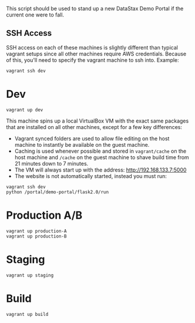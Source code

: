 This script should be used to stand up a new DataStax Demo Portal
if the current one were to fall.

## SSH Access

SSH access on each of these machines is slightly different than typical vagrant
setups since all other machines require AWS credentials. Because of this, you'll
need to specify the vagrant machine to ssh into. Example:

    vagrant ssh dev

# Dev

    vagrant up dev

This machine spins up a local VirtualBox VM with the exact same packages that
are installed on all other machines, except for a few key differences:

* Vagrant synced folders are used to allow file editing on the host machine to
instantly be available on the guest machine.
* Caching is used whenever possible and stored in `vagrant/cache` on the host
machine and `/cache` on the guest machine to shave build time from 21 minutes
down to 7 minutes.
* The VM will always start up with the address: http://192.168.133.7:5000
* The website is not automatically started, instead you must run:

```
vagrant ssh dev
python /portal/demo-portal/flask2.0/run
```

# Production A/B

    vagrant up production-A
    vagrant up production-B

# Staging

    vagrant up staging

# Build

    vagrant up build
